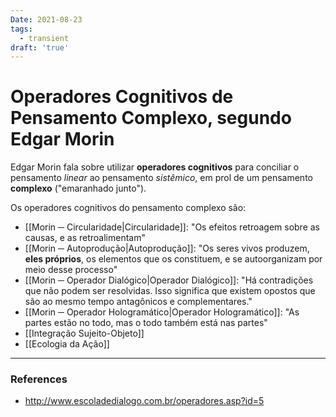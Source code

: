 ```yaml
---
Date: 2021-08-23
tags:
  - transient
draft: 'true'
---
```

# Operadores Cognitivos de Pensamento Complexo, segundo Edgar Morin
Edgar Morin fala sobre utilizar **operadores cognitivos** para conciliar o pensamento  *linear* ao pensamento *sistêmico*, em prol de um pensamento **complexo** ("emaranhado junto"). 

Os operadores cognitivos do pensamento complexo são:
- [[Morin ─ Circularidade|Circularidade]]: "Os efeitos retroagem sobre as causas, e as retroalimentam"
- [[Morin ─ Autoprodução|Autoprodução]]: "Os seres vivos produzem, **eles próprios**, os elementos que os constituem, e se autoorganizam por meio desse processo"
- [[Morin ─ Operador Dialógico|Operador Dialógico]]: "Há contradições que não podem ser resolvidas. Isso significa que existem opostos que são ao mesmo tempo antagônicos e complementares."
- [[Morin ─ Operador Hologramático|Operador Hologramático]]:  "As partes estão no todo, mas o todo também está nas partes"
- [[Integração Sujeito-Objeto]]
- [[Ecologia da Ação]]

---
### References
- http://www.escoladedialogo.com.br/operadores.asp?id=5